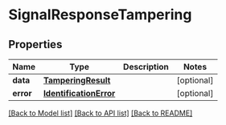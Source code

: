 # SignalResponseTampering

## Properties
Name | Type | Description | Notes
------------ | ------------- | ------------- | -------------
**data** | [**TamperingResult**](TamperingResult.md) |  | [optional] 
**error** | [**IdentificationError**](IdentificationError.md) |  | [optional] 

[[Back to Model list]](../README.md#documentation-for-models) [[Back to API list]](../README.md#documentation-for-api-endpoints) [[Back to README]](../README.md)

